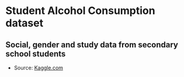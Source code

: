 # Student Alcohol Consumption dataset

## Social, gender and study data from secondary school students

- Source: [Kaggle.com](https://www.kaggle.com/uciml/student-alcohol-consumption/)
